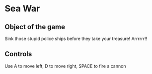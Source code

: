 # Sea War

## Object of the game

Sink those stupid police ships before they take your treasure! Arrrrrr!!

## Controls 

Use A to move left, D to move right, SPACE to fire a cannon
